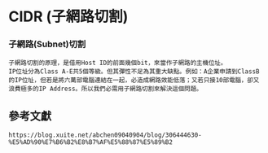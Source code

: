 # CIDR (子網路切割)


### 子網路(Subnet)切割
 ```
子網路切割的原理，是借用Host ID的前面幾個bit，來當作子網路的主機位址。
IP位址分為Class A-E共5個等級。但其彈性不足為其重大缺點。例如：A企業申請到ClassB的IP位址，但若是將六萬部電腦連結在一起，必造成網路效能低落；又若只接10部電腦，卻又浪費極多的IP Address。所以我們必需用子網路切割來解決這個問題。
 ```
 
 ## 參考文獻
 ```
 https://blog.xuite.net/abchen09040904/blog/306444630-%E5%AD%90%E7%B6%B2%E8%B7%AF%E5%88%87%E5%89%B2
 ```
